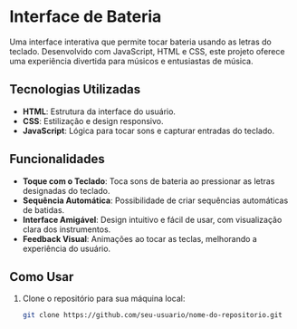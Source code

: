 # Interface de Bateria

Uma interface interativa que permite tocar bateria usando as letras do teclado. Desenvolvido com JavaScript, HTML e CSS, este projeto oferece uma experiência divertida para músicos e entusiastas de música.

## Tecnologias Utilizadas

- **HTML**: Estrutura da interface do usuário.
- **CSS**: Estilização e design responsivo.
- **JavaScript**: Lógica para tocar sons e capturar entradas do teclado.

## Funcionalidades

- **Toque com o Teclado**: Toca sons de bateria ao pressionar as letras designadas do teclado.
- **Sequência Automática**: Possibilidade de criar sequências automáticas de batidas.
- **Interface Amigável**: Design intuitivo e fácil de usar, com visualização clara dos instrumentos.
- **Feedback Visual**: Animações ao tocar as teclas, melhorando a experiência do usuário.

## Como Usar

1. Clone o repositório para sua máquina local:
   ```bash
   git clone https://github.com/seu-usuario/nome-do-repositorio.git
